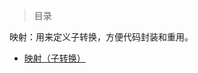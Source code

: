 
> 目录

映射：用来定义子转换，方便代码封装和重用。

- [映射（子转换）](https://github.com/ZGG2016/knowledgesystem/blob/master/23%20DataWarehouse/Kettle/%E6%98%A0%E5%B0%84/%E6%98%A0%E5%B0%84%EF%BC%88%E5%AD%90%E8%BD%AC%E6%8D%A2%EF%BC%89.md)